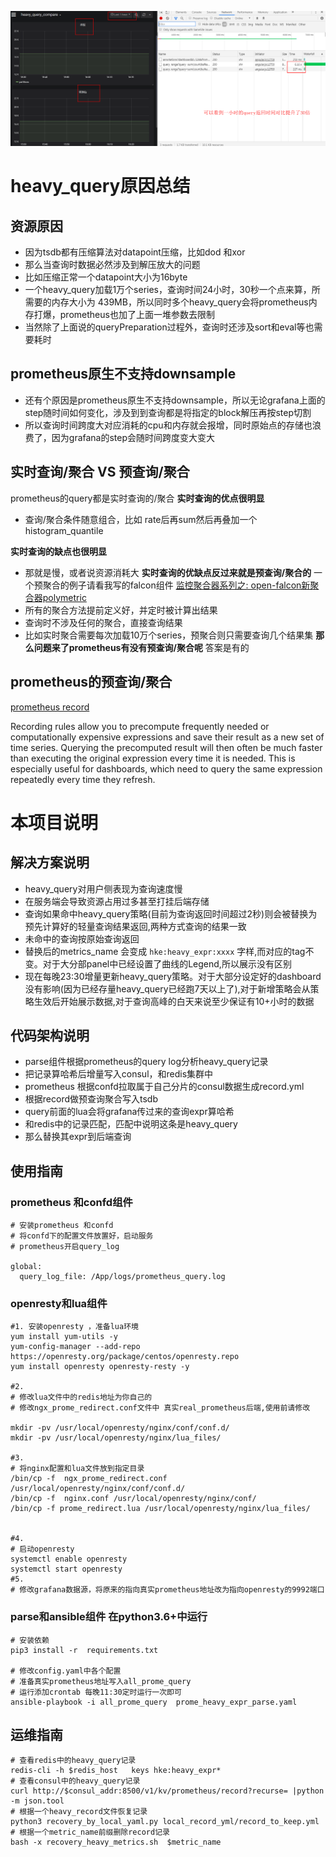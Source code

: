 
![image](https://github.com/ning1875/pre_query/blob/master/images/heavy_query_diff.png)
# heavy_query原因总结 
## 资源原因
- 因为tsdb都有压缩算法对datapoint压缩，比如dod 和xor
- 那么当查询时数据必然涉及到解压放大的问题
- 比如压缩正常一个datapoint大小为16byte
- 一个heavy_query加载1万个series，查询时间24小时，30秒一个点来算，所需要的内存大小为 439MB，所以同时多个heavy_query会将prometheus内存打爆，prometheus也加了上面一堆参数去限制
- 当然除了上面说的queryPreparation过程外，查询时还涉及sort和eval等也需要耗时

## prometheus原生不支持downsample
- 还有个原因是prometheus原生不支持downsample，所以无论grafana上面的step随时间如何变化，涉及到到查询都是将指定的block解压再按step切割
- 所以查询时间跨度大对应消耗的cpu和内存就会报增，同时原始点的存储也浪费了，因为grafana的step会随时间跨度变大变大
## 实时查询/聚合 VS 预查询/聚合
prometheus的query都是实时查询的/聚合
**实时查询的优点很明显**
- 查询/聚合条件随意组合，比如 rate后再sum然后再叠加一个histogram_quantile

**实时查询的缺点也很明显**
- 那就是慢，或者说资源消耗大
**实时查询的优缺点反过来就是预查询/聚合的**
一个预聚合的例子请看我写的falcon组件 [监控聚合器系列之: open-falcon新聚合器polymetric](https://segmentfault.com/a/1190000023092934)
- 所有的聚合方法提前定义好，并定时被计算出结果
- 查询时不涉及任何的聚合，直接查询结果
- 比如实时聚合需要每次加载10万个series，预聚合则只需要查询几个结果集
**那么问题来了prometheus有没有预查询/聚合呢**
答案是有的
## prometheus的预查询/聚合
[prometheus record](https://prometheus.io/docs/prometheus/latest/configuration/recording_rules/)

Recording rules allow you to precompute frequently needed or computationally expensive expressions and save their result as a new set of time series. Querying the precomputed result will then often be much faster than executing the original expression every time it is needed. This is especially useful for dashboards, which need to query the same expression repeatedly every time they refresh.

# 本项目说明
## 解决方案说明  
- heavy_query对用户侧表现为查询速度慢  
- 在服务端会导致资源占用过多甚至打挂后端存储  
- 查询如果命中heavy_query策略(目前为查询返回时间超过2秒)则会被替换为预先计算好的轻量查询结果返回,两种方式查询的结果一致  
- 未命中的查询按原始查询返回  
- 替换后的metrics_name 会变成 `hke:heavy_expr:xxxx` 字样,而对应的tag不变。对于大分部panel中已经设置了曲线的Legend,所以展示没有区别  
- 现在每晚23:30增量更新heavy_query策略。对于大部分设定好的dashboard没有影响(因为已经存量heavy_query已经跑7天以上了),对于新增策略会从策略生效后开始展示数据,对于查询高峰的白天来说至少保证有10+小时的数据

## 代码架构说明
- parse组件根据prometheus的query log分析heavy_query记录
- 把记录算哈希后增量写入consul，和redis集群中
- prometheus 根据confd拉取属于自己分片的consul数据生成record.yml
- 根据record做预查询聚合写入tsdb
- query前面的lua会将grafana传过来的查询expr算哈希
- 和redis中的记录匹配，匹配中说明这条是heavy_query
- 那么替换其expr到后端查询


## 使用指南

### prometheus 和confd组件
```
# 安装prometheus 和confd
# 将confd下的配置文件放置好，启动服务
# prometheus开启query_log 

global:
  query_log_file: /App/logs/prometheus_query.log
```



### openresty和lua组件
```
#1. 安装openresty ，准备lua环境
yum install yum-utils -y
yum-config-manager --add-repo https://openresty.org/package/centos/openresty.repo
yum install openresty openresty-resty -y

#2.
# 修改lua文件中的redis地址为你自己的
# 修改ngx_prome_redirect.conf文件中 真实real_prometheus后端,使用前请修改

mkdir -pv /usr/local/openresty/nginx/conf/conf.d/
mkdir -pv /usr/local/openresty/nginx/lua_files/

#3.
# 将nginx配置和lua文件放到指定目录
/bin/cp -f  ngx_prome_redirect.conf /usr/local/openresty/nginx/conf/conf.d/
/bin/cp -f  nginx.conf /usr/local/openresty/nginx/conf/
/bin/cp -f prome_redirect.lua /usr/local/openresty/nginx/lua_files/


#4.
# 启动openresty
systemctl enable openresty
systemctl start openresty
#5.
# 修改grafana数据源，将原来的指向真实prometheus地址改为指向openresty的9992端口

```


### parse和ansible组件 在python3.6+中运行
```
# 安装依赖
pip3 install -r  requirements.txt

# 修改config.yaml中各个配置
# 准备真实prometheus地址写入all_prome_query
# 运行添加crontab 每晚11:30定时运行一次即可
ansible-playbook -i all_prome_query  prome_heavy_expr_parse.yaml
```


## 运维指南
```
# 查看redis中的heavy_query记录
redis-cli -h $redis_host   keys hke:heavy_expr*
# 查看consul中的heavy_query记录
curl http://$consul_addr:8500/v1/kv/prometheus/record?recurse= |python -m json.tool
# 根据一个heavy_record文件恢复记录
python3 recovery_by_local_yaml.py local_record_yml/record_to_keep.yml
# 根据一个metric_name前缀删除record记录
bash -x recovery_heavy_metrics.sh  $metric_name
```
